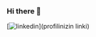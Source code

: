 ### Hi there 👋
[![linkedin](https://img.shields.io/badge/Linkedin-000000?style=for-the-badge&logo=Linkedin&logoColor=white)](profilinizin linki)
<!--
**ahmetkarakurt/ahmetkarakurt** is a ✨ _special_ ✨ repository because its `README.md` (this file) appears on your GitHub profile.

Here are some ideas to get you started:

 🔭 I’m currently working on ...
 🌱 I’m currently learning ...
 👯 I’m looking to collaborate on ...
 🤔 I’m looking for help with ...
 💬 Ask me about ...
 📫 How to reach me: ...
 😄 Pronouns: ...
 ⚡ Fun fact: ...
-->
